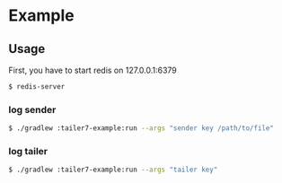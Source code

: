 # Example
## Usage

First, you have to start redis on 127.0.0.1:6379

```bash
$ redis-server
```

### log sender

```bash
$ ./gradlew :tailer7-example:run --args "sender key /path/to/file"
```

### log tailer

```bash
$ ./gradlew :tailer7-example:run --args "tailer key"
```
